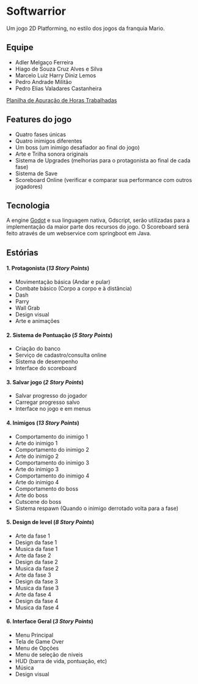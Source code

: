 # Softwarrior

Um jogo 2D Platforming, no estilo dos jogos da franquia Mario.

## Equipe

- Adler Melgaço Ferreira
- Hiago de Souza Cruz Alves e Silva
- Marcelo Luiz Harry Diniz Lemos
- Pedro Andrade Militão
- Pedro Elias Valadares Castanheira

[Planilha de Apuração de Horas Trabalhadas](https://docs.google.com/spreadsheets/d/1d-M2r0Hqc7PQQRQg2BjsgkzJxiU2KVb_vhlAvm8cmdg/edit?usp=sharing)

## Features do jogo
- Quatro fases únicas
- Quatro inimigos diferentes
- Um boss (um inimigo desafiador ao final do jogo)
- Arte e Trilha sonora originais
- Sistema de Upgrades (melhorias para o protagonista ao final de cada fase)
- Sistema de Save
- Scoreboard Online (verificar e comparar sua performance com outros jogadores)

## Tecnologia

A engine [Godot](https://godotengine.org) e sua linguagem nativa, Gdscript, serão utilizadas para a implementação da maior parte dos recursos do jogo. O Scoreboard será feito através de um webservice com springboot em Java.

## Estórias

#### 1. Protagonista (*13 Story Points*)
- Movimentação básica (Andar e pular)
- Combate básico (Corpo a corpo e à distância)
- Dash
- Parry
- Wall Grab
- Design visual
- Arte e animações

#### 2. Sistema de Pontuação (*5 Story Points*)
- Criação do banco
- Serviço de cadastro/consulta online
- Sistema de desempenho
- Interface do scoreboard

#### 3. Salvar jogo (*2 Story Points*)
- Salvar progresso do jogador
- Carregar progresso salvo
- Interface no jogo e em menus

#### 4. Inimigos (*13 Story Points*)
- Comportamento do inimigo 1
- Arte do inimigo 1
- Comportamento do inimigo 2
- Arte do inimigo 2
- Comportamento do inimigo 3
- Arte do inimigo 3
- Comportamento do inimigo 4
- Arte do inimigo 4
- Comportamento do boss
- Arte do boss
- Cutscene do boss
- Sistema respawn (Quando o inimigo derrotado volta para a fase)

#### 5. Design de level (*8 Story Points*)
- Arte da fase 1
- Design da fase 1
- Musica da fase 1
- Arte da fase 2
- Design da fase 2
- Musica da fase 2
- Arte da fase 3
- Design da fase 3
- Musica da fase 3
- Arte da fase 4
- Design da fase 4
- Musica da fase 4


#### 6. Interface Geral (*3 Story Points*)
- Menu Principal
- Tela de Game Over
- Menu de Opções
- Menu de seleção de niveis
- HUD (barra de vida, pontuação, etc)
- Música
- Design visual
